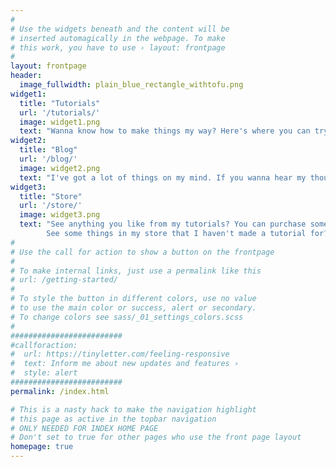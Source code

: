 ```yaml
---
#
# Use the widgets beneath and the content will be
# inserted automagically in the webpage. To make
# this work, you have to use › layout: frontpage
#
layout: frontpage
header:
  image_fullwidth: plain_blue_rectangle_withtofu.png
widget1:
  title: "Tutorials"
  url: '/tutorials/'
  image: widget1.png
  text: "Wanna know how to make things my way? Here's where you can try any or all of them out."
widget2:
  title: "Blog"
  url: '/blog/'
  image: widget2.png
  text: "I've got a lot of things on my mind. If you wanna hear my thoughts, you can read them here."
widget3:
  title: "Store"
  url: '/store/'
  image: widget3.png
  text: "See anything you like from my tutorials? You can purchase some of my items here, specially handmade by me.
        See some things in my store that I haven't made a tutorial for? Feel free to request tutorials and I might just hop on it!"
#
# Use the call for action to show a button on the frontpage
#
# To make internal links, just use a permalink like this
# url: /getting-started/
#
# To style the button in different colors, use no value
# to use the main color or success, alert or secondary.
# To change colors see sass/_01_settings_colors.scss
#
#########################
#callforaction:
#  url: https://tinyletter.com/feeling-responsive
#  text: Inform me about new updates and features ›
#  style: alert
#########################
permalink: /index.html

# This is a nasty hack to make the navigation highlight
# this page as active in the topbar navigation
# ONLY NEEDED FOR INDEX HOME PAGE
# Don't set to true for other pages who use the front page layout
homepage: true
---
```


<!--
<div id="videoModal" class="reveal-modal large" data-reveal="">
  <div class="flex-video widescreen vimeo" style="display: block;">
    <iframe width="1280" height="720" src="https://www.youtube.com/embed/3b5zCFSmVvU" frameborder="0" allowfullscreen></iframe>
  </div>
  <a class="close-reveal-modal">&#215;</a>
</div>
-->
